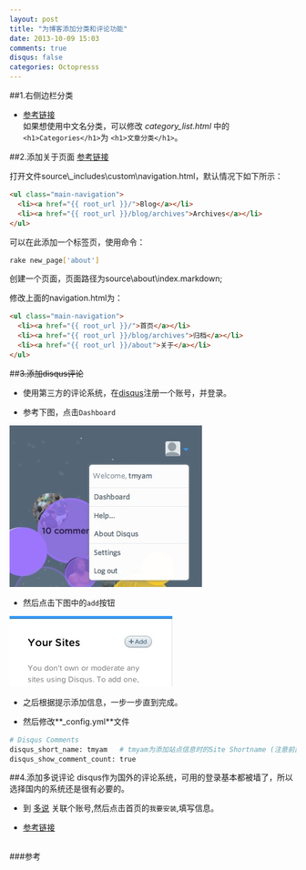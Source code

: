 ```yaml
---
layout: post
title: "为博客添加分类和评论功能"
date: 2013-10-09 15:03
comments: true
disqus: false
categories: Octopresss
---
```

##1.右侧边栏分类
* [参考链接](http://codemacro.com/2012/07/18/add-category-list-to-octopress/)  
如果想使用中文名分类，可以修改 *category_list.html* 中的`<h1>Categories</h1>`为
  `<h1>文章分类</h1>`。
<!-- more -->

##2.添加关于页面
[参考链接](<http://www.cnblogs.com/oec2003/archive/2013/05/31/3109577.html>)   

打开文件source\\_includes\custom\navigation.html，默认情况下如下所示：

``` html
<ul class="main-navigation"> 
  <li><a href="{{ root_url }}/">Blog</a></li> 
  <li><a href="{{ root_url }}/blog/archives">Archives</a></li> 
</ul>
```
可以在此添加一个标签页，使用命令：

``` sh
rake new_page['about']
```
创建一个页面，页面路径为source\about\index.markdown;

修改上面的navigation.html为：

``` html
<ul class="main-navigation"> 
  <li><a href="{{ root_url }}/">首页</a></li> 
  <li><a href="{{ root_url }}/blog/archives">归档</a></li> 
  <li><a href="{{ root_url }}/about">关于</a></li> 
</ul>
```

##~~3.添加disqus评论~~
* 使用第三方的评论系统，在[disqus](http://www.disqus.com)注册一个账号，并登录。

* 参考下图，点击`Dashboard`  
 
![temp](/images/2013/10/09/comment_dashboard.png)

* 然后点击下图中的`add`按钮  

![temp](/images/2013/10/09/comment_add.png)

* 之后根据提示添加信息，一步一步直到完成。

* 然后修改**_config.yml**文件

``` sh
# Disqus Comments 
disqus_short_name: tmyam   # tmyam为添加站点信息时的Site Shortname (注意前面必须有空格)
disqus_show_comment_count: true
```

##4.添加多说评论
disqus作为国外的评论系统，可用的登录基本都被墙了，所以选择国内的系统还是很有必要的。  

* 到 [多说](http://duoshuo.com) 关联个账号,然后点击首页的`我要安装`,填写信息。

* [参考链接](http://havee.me/internet/2013-02/add-duoshuo-commemt-system-into-octopress.html) 

<br/>
###参考  
<http://www.cnblogs.com/oec2003/archive/2013/05/31/3109577.html>